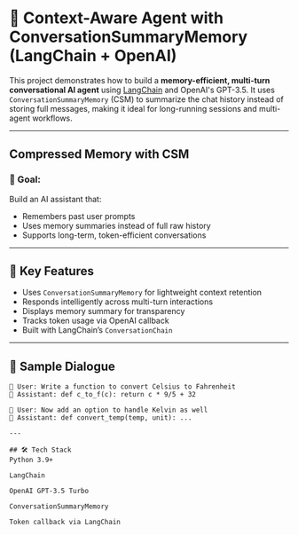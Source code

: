 # 🧠 Context-Aware Agent with ConversationSummaryMemory (LangChain + OpenAI)

This project demonstrates how to build a **memory-efficient, multi-turn conversational AI agent** using [LangChain](https://www.langchain.com/) and OpenAI's GPT-3.5. It uses `ConversationSummaryMemory` (CSM) to summarize the chat history instead of storing full messages, making it ideal for long-running sessions and multi-agent workflows.

---

## Compressed Memory with CSM

### 🎯 Goal:
Build an AI assistant that:
- Remembers past user prompts
- Uses memory summaries instead of full raw history
- Supports long-term, token-efficient conversations

---

## 🧠 Key Features

- Uses `ConversationSummaryMemory` for lightweight context retention
- Responds intelligently across multi-turn interactions
- Displays memory summary for transparency
- Tracks token usage via OpenAI callback
- Built with LangChain’s `ConversationChain`

---

## 🧪 Sample Dialogue

```text
💬 User: Write a function to convert Celsius to Fahrenheit
🤖 Assistant: def c_to_f(c): return c * 9/5 + 32

💬 User: Now add an option to handle Kelvin as well
🤖 Assistant: def convert_temp(temp, unit): ...

---

## 🛠 Tech Stack
Python 3.9+

LangChain

OpenAI GPT-3.5 Turbo

ConversationSummaryMemory

Token callback via LangChain
